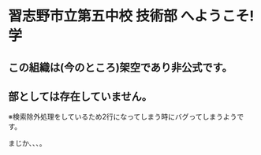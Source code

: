 # 習志野市立第五中‮!そこうよへ 部術技 校学‭

## この組織は(今のところ)架空であり非公式です。

## 部としては存在していません。

※検索除外処理をしているため2行になってしまう時にバグってしまうようです。

 まじか､､､｡
